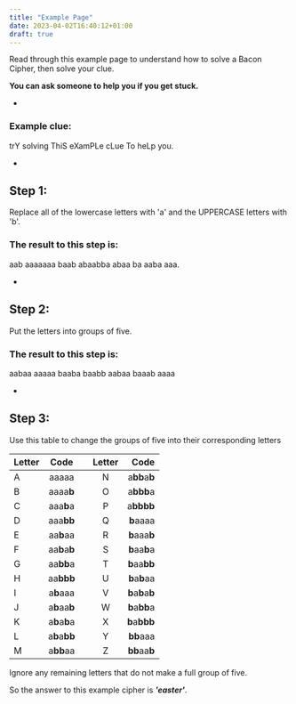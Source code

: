 ```yaml
---
title: "Example Page"
date: 2023-04-02T16:40:12+01:00
draft: true
---
```


Read through this example page to understand how to solve a Bacon Cipher, then solve your clue.  
 
**You can ask someone to help you if you get stuck.**

*  
### Example clue:
trY solving ThiS eXamPLe cLue To heLp you.

* 

## Step 1:

Replace all of the lowercase letters with 'a' and the UPPERCASE letters with 'b'.

### The result to this step is: 

aab aaaaaaa baab abaabba abaa ba aaba aaa.

* 

## Step 2:  

Put the letters into groups of five.

### The result to this step is: 
aabaa aaaaa baaba baabb aabaa baaab aaaa

* 

## Step 3:

Use this table to change the groups of five into their corresponding letters

| Letter | Code  |  | Letter | Code |
|:-------|:-----:|:--:|:------:|------:|
| A      | aaaaa |  | N      | a**bb**a**b** |
| B      | aaaa**b** |  | O      | a**bbb**a |
| C      | aaa**b**a |  | P      | a**bbbb** |
| D      | aaa**bb** |  | Q      | **b**aaaa |
| E      | aa**b**aa |  | R      | **b**aaa**b** |
| F      | aa**b**a**b** |  | S      | **b**aa**b**a |
| G      | aa**bb**a |  | T      | **b**aa**bb** |
| H      | aa**bbb** |  | U      | **b**a**b**aa |
| I      | a**b**aaa |  | V      | **b**a**b**a**b** |
| J      | a**b**aa**b** |  | W      | **b**a**bb**a |
| K      | a**b**a**b**a |  | X      | **b**a**bbb** |
| L      | a**b**a**bb** |  | Y      | **bb**aaa |
| M      | a**bb**aa |  | Z      | **bb**aa**b** |  

Ignore any remaining letters that do not make a full group of five.

So the answer to this example cipher is ***'easter'***.
